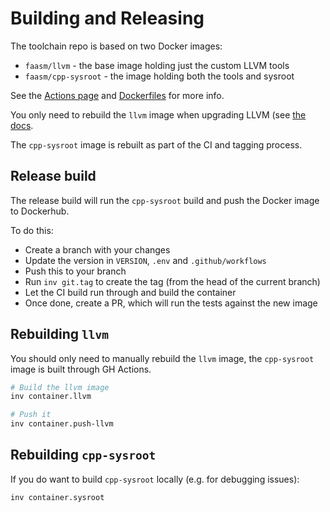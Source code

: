 # Building and Releasing

The toolchain repo is based on two Docker images:

- `faasm/llvm` - the base image holding just the custom LLVM tools
- `faasm/cpp-sysroot` - the image holding both the tools and sysroot

See the [Actions page](https://github.com/faasm/cpp/actions) and
[Dockerfiles](docker) for more info.

You only need to rebuild the `llvm` image when upgrading LLVM (see 
[the docs](docs/upgrade-llvm.md).

The `cpp-sysroot` image is rebuilt as part of the CI and tagging process. 

## Release build

The release build will run the `cpp-sysroot` build and push the Docker image to
Dockerhub.

To do this:

- Create a branch with your changes
- Update the version in `VERSION`, `.env` and `.github/workflows`
- Push this to your branch
- Run `inv git.tag` to create the tag (from the head of the current branch)
- Let the CI build run through and build the container
- Once done, create a PR, which will run the tests against the new image

## Rebuilding `llvm`

You should only need to manually rebuild the `llvm` image, the `cpp-sysroot`
image is built through GH Actions.

```bash
# Build the llvm image
inv container.llvm

# Push it
inv container.push-llvm
```

## Rebuilding `cpp-sysroot`

If you do want to build `cpp-sysroot` locally (e.g. for debugging issues):

```bash
inv container.sysroot
```
